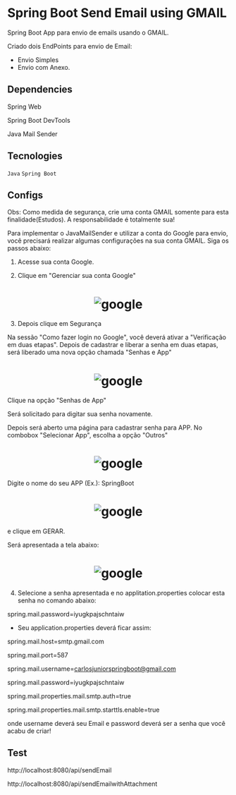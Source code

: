 # Spring Boot Send Email using GMAIL

Spring Boot App para envio de emails usando o GMAIL.

Criado dois EndPoints para envio de Email: 
 - Envio Simples
 - Envio com Anexo.

## Dependencies

Spring Web

Spring Boot DevTools 

Java Mail Sender


## Tecnologies

`Java` `Spring Boot` 

## Configs

Obs: Como medida de segurança, crie uma conta GMAIL somente para esta finalidade(Estudos). A responsabilidade é totalmente sua!

Para implementar o JavaMailSender e utilizar a conta do Google para envio, você precisará realizar algumas configurações na sua conta GMAIL.
Siga os passos abaixo: 

1) Acesse sua conta Google. 

2) Clique em "Gerenciar sua conta Google"


<h1 align="center">
    <img alt="google" title="#Google" src="https://github.com/carlosjunior1983/springboot-send-email-gmail-java/blob/master/img/configGmail0.PNG"  /><br>
</h1>


3) Depois clique em Segurança

Na sessão "Como fazer login no Google", você deverá ativar a "Verificação em duas etapas". Depois de cadastrar e liberar a senha em duas etapas, será liberado uma nova opção chamada "Senhas e App"


<h1 align="center">
    <img alt="google" title="#Google" src="https://github.com/carlosjunior1983/springboot-send-email-gmail-java/blob/master/img/configGmail1.PNG"  /><br>
</h1>


Clique na opção "Senhas de App"

Será solicitado para digitar sua senha novamente.

Depois será aberto uma página para cadastrar senha para APP. No combobox "Selecionar App", escolha a opção "Outros"


<h1 align="center">
    <img alt="google" title="#Google" src="https://github.com/carlosjunior1983/springboot-send-email-gmail-java/blob/master/img/configGmail2.PNG"  /><br>
</h1>


Digite o nome do seu APP (Ex.): SpringBoot


<h1 align="center">
    <img alt="google" title="#Google" src="https://github.com/carlosjunior1983/springboot-send-email-gmail-java/blob/master/img/configGmail3.PNG"  /><br>
</h1>


e clique em GERAR.

Será apresentada a tela abaixo:


<h1 align="center">
    <img alt="google" title="#Google" src="https://github.com/carlosjunior1983/springboot-send-email-gmail-java/blob/master/img/configGmail4.PNG"  /><br>
</h1>


4) Selecione a senha apresentada e no applitation.properties colocar esta senha no comando abaixo: 


spring.mail.password=iyugkpajschntaiw





- Seu application.properties deverá ficar assim: 

spring.mail.host=smtp.gmail.com

spring.mail.port=587

spring.mail.username=carlosjuniorspringboot@gmail.com

spring.mail.password=iyugkpajschntaiw

spring.mail.properties.mail.smtp.auth=true

spring.mail.properties.mail.smtp.starttls.enable=true


onde username deverá seu Email e password deverá ser a senha que você acabu de criar!


## Test

http://localhost:8080/api/sendEmail

http://localhost:8080/api/sendEmailwithAttachment




